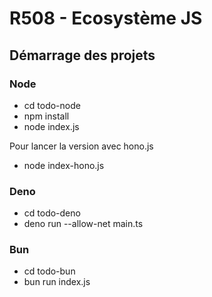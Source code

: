 # R508 - Ecosystème JS

## Démarrage des projets

### Node
- cd todo-node
- npm install
- node index.js

Pour lancer la version avec hono.js
- node index-hono.js

### Deno
- cd todo-deno
- deno run --allow-net main.ts

### Bun
- cd todo-bun
- bun run index.js



